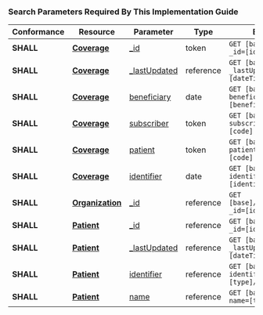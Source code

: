 <h3>Search Parameters Required By This Implementation Guide</h3>
<table class="grid">
<thead>
</tr>
			<tr>
				<th>Conformance</th>
                <th>Resource</th>
				<th>Parameter</th>
				<th>Type</th>
				<th>Example</th>
			</tr>
</thead>
<tbody>
<tr>
				<td>
					<strong>SHALL</strong>
				</td>
                <td>
					<strong><a href="http://hl7.org/fhir/R4/coverage.html">Coverage</a></strong>
				</td>
				<td>
					<a href="http://hl7.org/fhir/R4/search.html#id">_id</a>
				</td>
				<td>token</td>
				<td>
					<code class="highlighter-rouge">GET [base]/Coverage?_id=[id]</code>
				</td>
			</tr>
			<tr>
				<td>
					<strong>SHALL</strong>
				</td>
                <td>
					<strong><a href="http://hl7.org/fhir/R4/coverage.html">Coverage</a></strong>
				</td>
				<td>
					<a href="http://hl7.org/fhir/R4/search.html#lastUpdated">_lastUpdated</a>
				</td>
				<td>reference</td>
				<td>
					<code class="highlighter-rouge">GET [base]/Coverage?_lastUpdated=[dateTime]</code>
				</td>
			</tr>
			<tr>
				<td>
					<strong>SHALL</strong>
				</td>
                <td>
					<strong><a href="http://hl7.org/fhir/R4/coverage.html">Coverage</a></strong>
				</td>
				<td>
					<a href="http://hl7.org/fhir/R4/coverage.html#search">beneficiary</a>
				</td>
				<td>date</td>
				<td>
					<code class="highlighter-rouge">GET [base]/Coverage?beneficiary=[beneficiary]</code>
				</td>
			</tr>
			<tr>
				<td>
					<strong>SHALL</strong>
				</td>
                <td>
					<strong><a href="http://hl7.org/fhir/R4/coverage.html">Coverage</a></strong>
				</td>
				<td>
					<a href="http://hl7.org/fhir/R4/coverage.html#search">subscriber</a>
				</td>
				<td>token</td>
				<td>
					<code class="highlighter-rouge">GET [base]/Coverage?subscriber=[system]|[code]</code>
				</td>
			</tr>
			<tr>
				<td>
					<strong>SHALL</strong>
				</td>
                <td>
					<strong><a href="http://hl7.org/fhir/R4/coverage.html">Coverage</a></strong>
				</td>
				<td>
					<a href="http://hl7.org/fhir/R4/coverage.html#search">patient</a>
				</td>
				<td>token</td>
				<td>
					<code class="highlighter-rouge">GET [base]/Coverage?patient=[system]|[code]</code>
				</td>
			</tr>
			<tr>
				<td>
					<strong>SHALL</strong>
				</td>
                <td>
					<strong><a href="http://hl7.org/fhir/R4/coverage.html">Coverage</a></strong>
				</td>
				<td>
					<a href="http://hl7.org/fhir/R4/coverage.html#search">identifier</a>
				</td>
				<td>date</td>
				<td>
					<code class="highlighter-rouge">GET [base]/Coverage?identifier=[identifier]</code>
				</td>
			</tr>
            <tr>
				<td>
					<strong>SHALL</strong>
				</td>
                <td>
					<strong><a href="http://hl7.org/fhir/R4/organization.html">Organization</a></strong>
				</td>
				<td>
					<a href="http://hl7.org/fhir/R4/search.html#id">_id</a>
				</td>
				<td>reference</td>
				<td>
					<code class="highlighter-rouge">GET [base]/Organization?_id=[id]</code>
				</td>
			</tr>
            <tr>
				<td>
					<strong>SHALL</strong>
				</td>
                <td>
					<strong><a href="http://hl7.org/fhir/R4/patient.html">Patient</a></strong>
				</td>
				<td>
					<a href="http://hl7.org/fhir/R4/search.html#id">_id</a>
				</td>
				<td>reference</td>
				<td>
					<code class="highlighter-rouge">GET [base]/Patient?_id=[id]</code>
				</td>
			</tr>
			<tr>
				<td>
					<strong>SHALL</strong>
				</td>
                <td>
					<strong><a href="http://hl7.org/fhir/R4/patient.html">Patient</a></strong>
				</td>
				<td>
					<a href="http://hl7.org/fhir/R4/search.html#lastUpdated">_lastUpdated</a>
				</td>
				<td>reference</td>
				<td>
					<code class="highlighter-rouge">GET [base]/Patient?_lastUpdated=[dateTime]</code>
				</td>
			</tr>
			<tr>
				<td>
					<strong>SHALL</strong>
				</td>
                <td>
					<strong><a href="http://hl7.org/fhir/R4/patient.html">Patient</a></strong>
				</td>
				<td>
					<a href="http://hl7.org/fhir/R4/patient.html#search">identifier</a>
				</td>
				<td>reference</td>
				<td>
					<code class="highlighter-rouge">GET [base]/Patient?identifier=[type]/[id]</code>
				</td>
			</tr>
			<tr>
				<td>
					<strong>SHALL</strong>
				</td>
                <td>
					<strong><a href="http://hl7.org/fhir/R4/patient.html">Patient</a></strong>
				</td>
				<td>
					<a href="http://hl7.org/fhir/R4/patient.html#search">name</a>
				</td>
				<td>reference</td>
				<td>
					<code class="highlighter-rouge">GET [base]/Patient?name=[type]/[id]</code>
				</td>
			</tr>


</tbody>
</table>
